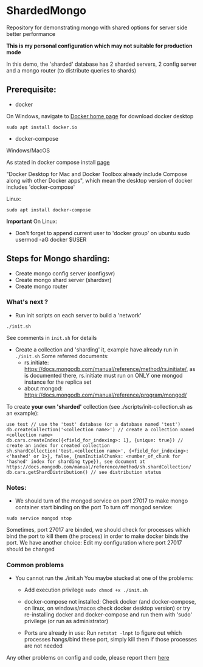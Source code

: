 # ShardedMongo
Repository for demonstrating mongo with shared options for server side better performance

**This is my personal configuration which may not suitable for production mode**

In this demo, the 'sharded' database has 2 sharded servers, 2 config server and a mongo router (to distribute queries to shards)

## Prerequisite:
- docker

On Windows, navigate to [Docker home page](https://www.docker.com/products/docker-desktop) for download docker desktop
```
sudo apt install docker.io
```

- docker-compose

Windows/MacOS

As stated in docker compose install [page](https://docs.docker.com/compose/install/)

"Docker Desktop for Mac and Docker Toolbox already include Compose along with other Docker apps", which mean the desktop version of docker includes 'docker-compose'

Linux:
```
sudo apt install docker-compose
```
**Important**
On Linux:
- Don't forget to append current user to 'docker group' on ubuntu
sudo usermod -aG docker $USER

## Steps for Mongo sharding:
- Create mongo config server (configsvr)
- Create mongo shard server (shardsvr)
- Create mongo router

### What's next ?
- Run init scripts on each server to build a 'network'
```
./init.sh
```
See comments in ```init.sh``` for details

- Create a collection and 'sharding' it, example have already run in ```./init.sh```
  Some referred documents:
  - rs.initiate: https://docs.mongodb.com/manual/reference/method/rs.initiate/, as is documented there, rs.initiate must run on ONLY one mongod instance for the replica set
  - about mongod: https://docs.mongodb.com/manual/reference/program/mongod/

To create **your own 'sharded'** collection (see ./scripts/init-collection.sh as an example):

```
use test // use the 'test' database (or a database named 'test')
db.createCollection('<collection name>') // create a collection named <collection name>
db.cars.createIndex({<field_for_indexing>: 1}, {unique: true}) // create an index for created collection
sh.shardCollection('test.<collection name>', {<field_for_indexing>: <'hashed' or 1>}, false, {numInitialChunks: <number_of_chunk for 'hashed' index for sharding type}), see document at https://docs.mongodb.com/manual/reference/method/sh.shardCollection/
db.cars.getShardDistribution() // see distribution status
```
### Notes:
- We should turn of the mongod service on port 27017 to make mongo container start binding on the port
To turn off mongod service:
```
sudo service mongod stop
```

Sometimes, port 27017 are binded, we should check for processes which bind the port to kill them (the process) in order to make docker binds the port. We have another choice: Edit my configuration where port 27017 should be changed

### Common problems
- You cannot run the ./init.sh
You maybe stucked at one of the problems:
  - Add execution privilege ```sudo chmod +x ./init.sh```
  - docker-compose not installed:
	Check docker (and docker-compose, on linux, on windows/macos check docker desktop version) or try re-installing docker and docker-compose and run them with 'sudo' privilege (or run as administrator)

  - Ports are already in use:
	Run ```netstat -lnpt``` to figure out which processes hangs/bind these port, simply kill them if those processes are not needed

Any other problems on config and code, please report them [here](https://github.com/vinhphuctadang/ShardedMongo/issues)
